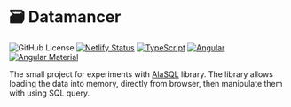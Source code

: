 # 🗃️ Datamancer

![GitHub License](https://img.shields.io/github/license/dplocki/datamancer)
[![Netlify Status](https://api.netlify.com/api/v1/badges/88bbfb21-a1a3-476c-8cda-70ca565e0b2f/deploy-status)](https://app.netlify.com/sites/datamancer/deploys)
[![TypeScript](https://img.shields.io/github/package-json/dependency-version/dplocki/datamancer/dev/typescript?label=TypeScript&logo=typescript)](https://www.typescriptlang.org/)
[![Angular](https://img.shields.io/github/package-json/dependency-version/dplocki/datamancer/@angular/core?label=Angular&logo=angular)](https://angular.dev/)
[![Angular Material](https://img.shields.io/npm/v/@angular/material?color=607D8B&label=Material&logo=angular)](https://material.angular.io/)

The small project for experiments with [AlaSQL](https://github.com/AlaSQL/alasql) library.
The library allows loading the data into memory, directly from browser, then manipulate them with using SQL query.
